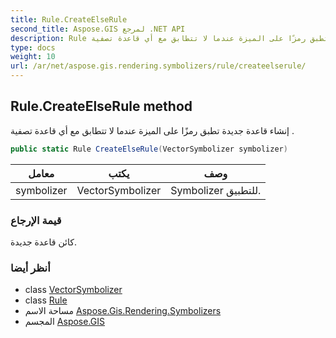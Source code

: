 ```yaml
---
title: Rule.CreateElseRule
second_title: Aspose.GIS لمرجع .NET API
description: Rule طريقة. إنشاء قاعدة جديدة تطبق رمزًا على الميزة عندما لا تتطابق مع أي قاعدة تصفية .
type: docs
weight: 10
url: /ar/net/aspose.gis.rendering.symbolizers/rule/createelserule/
---
```

## Rule.CreateElseRule method

إنشاء قاعدة جديدة تطبق رمزًا على الميزة عندما لا تتطابق مع أي قاعدة تصفية .

```csharp
public static Rule CreateElseRule(VectorSymbolizer symbolizer)
```

| معامل | يكتب | وصف |
| --- | --- | --- |
| symbolizer | VectorSymbolizer | Symbolizer للتطبيق. |

### قيمة الإرجاع

كائن قاعدة جديدة.

### أنظر أيضا

* class [VectorSymbolizer](../../vectorsymbolizer/)
* class [Rule](../)
* مساحة الاسم [Aspose.Gis.Rendering.Symbolizers](../../rule/)
* المجسم [Aspose.GIS](../../../)


